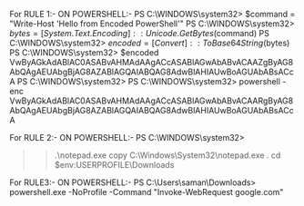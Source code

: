 For RULE 1:-
 ON POWERSHELL:-
PS C:\WINDOWS\system32> $command = "Write-Host 'Hello from Encoded PowerShell'"
PS C:\WINDOWS\system32> $bytes = [System.Text.Encoding]::Unicode.GetBytes($command)
PS C:\WINDOWS\system32> $encoded = [Convert]::ToBase64String($bytes)
PS C:\WINDOWS\system32> $encoded
VwByAGkAdABlAC0ASABvAHMAdAAgACcASABlAGwAbABvACAAZgByAG8AbQAgAEUAbgBjAG8AZABlAGQAIABQAG8AdwBlAHIAUwBoAGUAbABsACcA
PS C:\WINDOWS\system32>
PS C:\WINDOWS\system32> powershell -enc VwByAGkAdABlAC0ASABvAHMAdAAgACcASABlAGwAbABvACAARgByAG8AbQAgAEUAbgBjAG8AZABlAGQAIABQAG8AdwBlAHIAUwBoAGUAbABsACcA


For RULE 2:-
ON POWERSHELL:-
PS C:\WINDOWS\system32>
>> .\notepad.exe
>> copy C:\Windows\System32\notepad.exe .
>> cd $env:USERPROFILE\Downloads




For RULE3:-
ON POWERSHELL:-
PS C:\Users\saman\Downloads> powershell.exe -NoProfile -Command "Invoke-WebRequest google.com"

